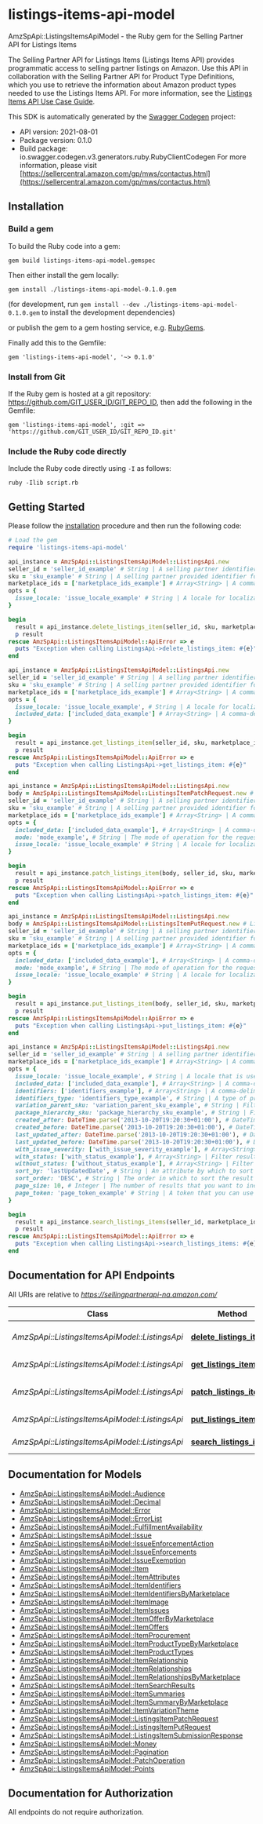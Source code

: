 # listings-items-api-model

AmzSpApi::ListingsItemsApiModel - the Ruby gem for the Selling Partner API for Listings Items

The Selling Partner API for Listings Items (Listings Items API) provides programmatic access to selling partner listings on Amazon. Use this API in collaboration with the Selling Partner API for Product Type Definitions, which you use to retrieve the information about Amazon product types needed to use the Listings Items API.  For more information, see the [Listings Items API Use Case Guide](https://developer-docs.amazon.com/sp-api/docs/listings-items-api-v2021-08-01-use-case-guide).

This SDK is automatically generated by the [Swagger Codegen](https://github.com/swagger-api/swagger-codegen) project:

- API version: 2021-08-01
- Package version: 0.1.0
- Build package: io.swagger.codegen.v3.generators.ruby.RubyClientCodegen
For more information, please visit [https://sellercentral.amazon.com/gp/mws/contactus.html](https://sellercentral.amazon.com/gp/mws/contactus.html)

## Installation

### Build a gem

To build the Ruby code into a gem:

```shell
gem build listings-items-api-model.gemspec
```

Then either install the gem locally:

```shell
gem install ./listings-items-api-model-0.1.0.gem
```
(for development, run `gem install --dev ./listings-items-api-model-0.1.0.gem` to install the development dependencies)

or publish the gem to a gem hosting service, e.g. [RubyGems](https://rubygems.org/).

Finally add this to the Gemfile:

    gem 'listings-items-api-model', '~> 0.1.0'

### Install from Git

If the Ruby gem is hosted at a git repository: https://github.com/GIT_USER_ID/GIT_REPO_ID, then add the following in the Gemfile:

    gem 'listings-items-api-model', :git => 'https://github.com/GIT_USER_ID/GIT_REPO_ID.git'

### Include the Ruby code directly

Include the Ruby code directly using `-I` as follows:

```shell
ruby -Ilib script.rb
```

## Getting Started

Please follow the [installation](#installation) procedure and then run the following code:
```ruby
# Load the gem
require 'listings-items-api-model'

api_instance = AmzSpApi::ListingsItemsApiModel::ListingsApi.new
seller_id = 'seller_id_example' # String | A selling partner identifier, such as a merchant account or vendor code.
sku = 'sku_example' # String | A selling partner provided identifier for an Amazon listing.
marketplace_ids = ['marketplace_ids_example'] # Array<String> | A comma-delimited list of Amazon marketplace identifiers for the request.
opts = { 
  issue_locale: 'issue_locale_example' # String | A locale for localization of issues. When not provided, the default language code of the first marketplace is used. Examples: `en_US`, `fr_CA`, `fr_FR`. Localized messages default to `en_US` when a localization is not available in the specified locale.
}

begin
  result = api_instance.delete_listings_item(seller_id, sku, marketplace_ids, opts)
  p result
rescue AmzSpApi::ListingsItemsApiModel::ApiError => e
  puts "Exception when calling ListingsApi->delete_listings_item: #{e}"
end

api_instance = AmzSpApi::ListingsItemsApiModel::ListingsApi.new
seller_id = 'seller_id_example' # String | A selling partner identifier, such as a merchant account or vendor code.
sku = 'sku_example' # String | A selling partner provided identifier for an Amazon listing.
marketplace_ids = ['marketplace_ids_example'] # Array<String> | A comma-delimited list of Amazon marketplace identifiers for the request.
opts = { 
  issue_locale: 'issue_locale_example', # String | A locale for localization of issues. When not provided, the default language code of the first marketplace is used. Examples: `en_US`, `fr_CA`, `fr_FR`. Localized messages default to `en_US` when a localization is not available in the specified locale.
  included_data: ['included_data_example'] # Array<String> | A comma-delimited list of data sets to include in the response. Default: `summaries`.
}

begin
  result = api_instance.get_listings_item(seller_id, sku, marketplace_ids, opts)
  p result
rescue AmzSpApi::ListingsItemsApiModel::ApiError => e
  puts "Exception when calling ListingsApi->get_listings_item: #{e}"
end

api_instance = AmzSpApi::ListingsItemsApiModel::ListingsApi.new
body = AmzSpApi::ListingsItemsApiModel::ListingsItemPatchRequest.new # ListingsItemPatchRequest | The request body schema for the `patchListingsItem` operation.
seller_id = 'seller_id_example' # String | A selling partner identifier, such as a merchant account or vendor code.
sku = 'sku_example' # String | A selling partner provided identifier for an Amazon listing.
marketplace_ids = ['marketplace_ids_example'] # Array<String> | A comma-delimited list of Amazon marketplace identifiers for the request.
opts = { 
  included_data: ['included_data_example'], # Array<String> | A comma-delimited list of data sets to include in the response. Default: `issues`.
  mode: 'mode_example', # String | The mode of operation for the request.
  issue_locale: 'issue_locale_example' # String | A locale for localization of issues. When not provided, the default language code of the first marketplace is used. Examples: `en_US`, `fr_CA`, `fr_FR`. Localized messages default to `en_US` when a localization is not available in the specified locale.
}

begin
  result = api_instance.patch_listings_item(body, seller_id, sku, marketplace_ids, opts)
  p result
rescue AmzSpApi::ListingsItemsApiModel::ApiError => e
  puts "Exception when calling ListingsApi->patch_listings_item: #{e}"
end

api_instance = AmzSpApi::ListingsItemsApiModel::ListingsApi.new
body = AmzSpApi::ListingsItemsApiModel::ListingsItemPutRequest.new # ListingsItemPutRequest | The request body schema for the `putListingsItem` operation.
seller_id = 'seller_id_example' # String | A selling partner identifier, such as a merchant account or vendor code.
sku = 'sku_example' # String | A selling partner provided identifier for an Amazon listing.
marketplace_ids = ['marketplace_ids_example'] # Array<String> | A comma-delimited list of Amazon marketplace identifiers for the request.
opts = { 
  included_data: ['included_data_example'], # Array<String> | A comma-delimited list of data sets to include in the response. Default: `issues`.
  mode: 'mode_example', # String | The mode of operation for the request.
  issue_locale: 'issue_locale_example' # String | A locale for localization of issues. When not provided, the default language code of the first marketplace is used. Examples: `en_US`, `fr_CA`, `fr_FR`. Localized messages default to `en_US` when a localization is not available in the specified locale.
}

begin
  result = api_instance.put_listings_item(body, seller_id, sku, marketplace_ids, opts)
  p result
rescue AmzSpApi::ListingsItemsApiModel::ApiError => e
  puts "Exception when calling ListingsApi->put_listings_item: #{e}"
end

api_instance = AmzSpApi::ListingsItemsApiModel::ListingsApi.new
seller_id = 'seller_id_example' # String | A selling partner identifier, such as a merchant account or vendor code.
marketplace_ids = ['marketplace_ids_example'] # Array<String> | A comma-delimited list of Amazon marketplace identifiers for the request.
opts = { 
  issue_locale: 'issue_locale_example', # String | A locale that is used to localize issues. When not provided, the default language code of the first marketplace is used. Examples: \"en_US\", \"fr_CA\", \"fr_FR\". When a localization is not available in the specified locale, localized messages default to \"en_US\".
  included_data: ['included_data_example'], # Array<String> | A comma-delimited list of datasets that you want to include in the response. Default: `summaries`.
  identifiers: ['identifiers_example'], # Array<String> | A comma-delimited list of product identifiers that you can use to search for listings items.   **Note**:  1. This is required when you specify `identifiersType`. 2. You cannot use 'identifiers' if you specify `variationParentSku` or `packageHierarchySku`.
  identifiers_type: 'identifiers_type_example', # String | A type of product identifiers that you can use to search for listings items.   **Note**:  This is required when `identifiers` is provided.
  variation_parent_sku: 'variation_parent_sku_example', # String | Filters results to include listing items that are variation children of the specified SKU.   **Note**: You cannot use `variationParentSku` if you include `identifiers` or `packageHierarchySku` in your request.
  package_hierarchy_sku: 'package_hierarchy_sku_example', # String | Filter results to include listing items that contain or are contained by the specified SKU.   **Note**: You cannot use `packageHierarchySku` if you include `identifiers` or `variationParentSku` in your request.
  created_after: DateTime.parse('2013-10-20T19:20:30+01:00'), # DateTime | A date-time that is used to filter listing items. The response includes listings items that were created at or after this time. Values are in [ISO 8601](https://developer-docs.amazon.com/sp-api/docs/iso-8601) date-time format.
  created_before: DateTime.parse('2013-10-20T19:20:30+01:00'), # DateTime | A date-time that is used to filter listing items. The response includes listings items that were created at or before this time. Values are in [ISO 8601](https://developer-docs.amazon.com/sp-api/docs/iso-8601) date-time format.
  last_updated_after: DateTime.parse('2013-10-20T19:20:30+01:00'), # DateTime | A date-time that is used to filter listing items. The response includes listings items that were last updated at or after this time. Values are in [ISO 8601](https://developer-docs.amazon.com/sp-api/docs/iso-8601) date-time format.
  last_updated_before: DateTime.parse('2013-10-20T19:20:30+01:00'), # DateTime | A date-time that is used to filter listing items. The response includes listings items that were last updated at or before this time. Values are in [ISO 8601](https://developer-docs.amazon.com/sp-api/docs/iso-8601) date-time format.
  with_issue_severity: ['with_issue_severity_example'], # Array<String> | Filter results to include only listing items that have issues that match one or more of the specified severity levels.
  with_status: ['with_status_example'], # Array<String> | Filter results to include only listing items that have the specified status.
  without_status: ['without_status_example'], # Array<String> | Filter results to include only listing items that don't contain the specified statuses.
  sort_by: 'lastUpdatedDate', # String | An attribute by which to sort the returned listing items.
  sort_order: 'DESC', # String | The order in which to sort the result items.
  page_size: 10, # Integer | The number of results that you want to include on each page.
  page_token: 'page_token_example' # String | A token that you can use to fetch a specific page when there are multiple pages of results.
}

begin
  result = api_instance.search_listings_items(seller_id, marketplace_ids, opts)
  p result
rescue AmzSpApi::ListingsItemsApiModel::ApiError => e
  puts "Exception when calling ListingsApi->search_listings_items: #{e}"
end
```

## Documentation for API Endpoints

All URIs are relative to *https://sellingpartnerapi-na.amazon.com/*

Class | Method | HTTP request | Description
------------ | ------------- | ------------- | -------------
*AmzSpApi::ListingsItemsApiModel::ListingsApi* | [**delete_listings_item**](docs/ListingsApi.md#delete_listings_item) | **DELETE** /listings/2021-08-01/items/{sellerId}/{sku} | 
*AmzSpApi::ListingsItemsApiModel::ListingsApi* | [**get_listings_item**](docs/ListingsApi.md#get_listings_item) | **GET** /listings/2021-08-01/items/{sellerId}/{sku} | 
*AmzSpApi::ListingsItemsApiModel::ListingsApi* | [**patch_listings_item**](docs/ListingsApi.md#patch_listings_item) | **PATCH** /listings/2021-08-01/items/{sellerId}/{sku} | 
*AmzSpApi::ListingsItemsApiModel::ListingsApi* | [**put_listings_item**](docs/ListingsApi.md#put_listings_item) | **PUT** /listings/2021-08-01/items/{sellerId}/{sku} | 
*AmzSpApi::ListingsItemsApiModel::ListingsApi* | [**search_listings_items**](docs/ListingsApi.md#search_listings_items) | **GET** /listings/2021-08-01/items/{sellerId} | 

## Documentation for Models

 - [AmzSpApi::ListingsItemsApiModel::Audience](docs/Audience.md)
 - [AmzSpApi::ListingsItemsApiModel::Decimal](docs/Decimal.md)
 - [AmzSpApi::ListingsItemsApiModel::Error](docs/Error.md)
 - [AmzSpApi::ListingsItemsApiModel::ErrorList](docs/ErrorList.md)
 - [AmzSpApi::ListingsItemsApiModel::FulfillmentAvailability](docs/FulfillmentAvailability.md)
 - [AmzSpApi::ListingsItemsApiModel::Issue](docs/Issue.md)
 - [AmzSpApi::ListingsItemsApiModel::IssueEnforcementAction](docs/IssueEnforcementAction.md)
 - [AmzSpApi::ListingsItemsApiModel::IssueEnforcements](docs/IssueEnforcements.md)
 - [AmzSpApi::ListingsItemsApiModel::IssueExemption](docs/IssueExemption.md)
 - [AmzSpApi::ListingsItemsApiModel::Item](docs/Item.md)
 - [AmzSpApi::ListingsItemsApiModel::ItemAttributes](docs/ItemAttributes.md)
 - [AmzSpApi::ListingsItemsApiModel::ItemIdentifiers](docs/ItemIdentifiers.md)
 - [AmzSpApi::ListingsItemsApiModel::ItemIdentifiersByMarketplace](docs/ItemIdentifiersByMarketplace.md)
 - [AmzSpApi::ListingsItemsApiModel::ItemImage](docs/ItemImage.md)
 - [AmzSpApi::ListingsItemsApiModel::ItemIssues](docs/ItemIssues.md)
 - [AmzSpApi::ListingsItemsApiModel::ItemOfferByMarketplace](docs/ItemOfferByMarketplace.md)
 - [AmzSpApi::ListingsItemsApiModel::ItemOffers](docs/ItemOffers.md)
 - [AmzSpApi::ListingsItemsApiModel::ItemProcurement](docs/ItemProcurement.md)
 - [AmzSpApi::ListingsItemsApiModel::ItemProductTypeByMarketplace](docs/ItemProductTypeByMarketplace.md)
 - [AmzSpApi::ListingsItemsApiModel::ItemProductTypes](docs/ItemProductTypes.md)
 - [AmzSpApi::ListingsItemsApiModel::ItemRelationship](docs/ItemRelationship.md)
 - [AmzSpApi::ListingsItemsApiModel::ItemRelationships](docs/ItemRelationships.md)
 - [AmzSpApi::ListingsItemsApiModel::ItemRelationshipsByMarketplace](docs/ItemRelationshipsByMarketplace.md)
 - [AmzSpApi::ListingsItemsApiModel::ItemSearchResults](docs/ItemSearchResults.md)
 - [AmzSpApi::ListingsItemsApiModel::ItemSummaries](docs/ItemSummaries.md)
 - [AmzSpApi::ListingsItemsApiModel::ItemSummaryByMarketplace](docs/ItemSummaryByMarketplace.md)
 - [AmzSpApi::ListingsItemsApiModel::ItemVariationTheme](docs/ItemVariationTheme.md)
 - [AmzSpApi::ListingsItemsApiModel::ListingsItemPatchRequest](docs/ListingsItemPatchRequest.md)
 - [AmzSpApi::ListingsItemsApiModel::ListingsItemPutRequest](docs/ListingsItemPutRequest.md)
 - [AmzSpApi::ListingsItemsApiModel::ListingsItemSubmissionResponse](docs/ListingsItemSubmissionResponse.md)
 - [AmzSpApi::ListingsItemsApiModel::Money](docs/Money.md)
 - [AmzSpApi::ListingsItemsApiModel::Pagination](docs/Pagination.md)
 - [AmzSpApi::ListingsItemsApiModel::PatchOperation](docs/PatchOperation.md)
 - [AmzSpApi::ListingsItemsApiModel::Points](docs/Points.md)

## Documentation for Authorization

 All endpoints do not require authorization.

